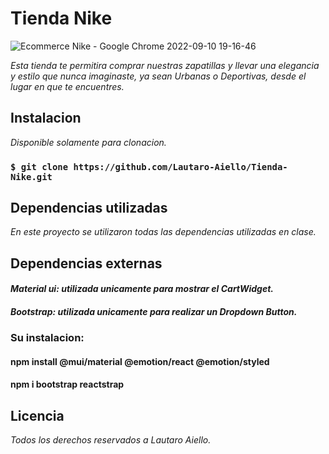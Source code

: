 # **Tienda Nike**

![Ecommerce Nike - Google Chrome 2022-09-10 19-16-46](https://user-images.githubusercontent.com/101370514/189544493-36a3b2d2-dfcc-45dd-8a25-96b173d4354d.gif)

*Esta tienda te permitira comprar nuestras zapatillas y llevar una elegancia y estilo que nunca imaginaste, ya sean Urbanas o Deportivas, desde el lugar en que te encuentres.*

## **Instalacion**

*Disponible solamente para clonacion.*

### `$ git clone https://github.com/Lautaro-Aiello/Tienda-Nike.git`

## **Dependencias utilizadas**

*En este proyecto se utilizaron todas las dependencias utilizadas en clase.*

## **Dependencias externas**

#### *Material ui: utilizada unicamente para mostrar el CartWidget.*

#### *Bootstrap: utilizada unicamente para realizar un Dropdown Button.*

### **Su instalacion:**
#### npm install @mui/material @emotion/react @emotion/styled

#### npm i bootstrap reactstrap

## **Licencia**

*Todos los derechos reservados a Lautaro Aiello.*
